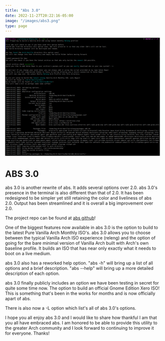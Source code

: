 ```yaml
---
title: "Abs 3.0"
date: 2022-11-27T20:22:16-05:00
image: "/images/abs3.png"
type: page
---
```


![abs 3.0 preview](/images/abs3.png "abs 3.0")

# ABS 3.0

abs 3.0 is another rewrite of abs. It adds several options over 2.0.
abs 3.0's presence in the terminal is also different than that of 2.0.
It has been redesigned to be simpler yet still retaining the color and
liveliness of abs 2.0. Output has been streamlined and it is overall a
big improvement over 2.0.

The project repo can be found at [abs github](https://github.com/keyaedisa/abs)!

One of the biggest features now available in abs 3.0 is the option to
build to the latest Pure Vanilla Arch Monthly ISO's. abs 3.0 allows you
to choose between the typical Vanilla Arch ISO experience (releng) and
the option of going for the bare minimal version of Vanilla Arch built 
with Arch's own baseline profile. It builds an ISO that has near only
exactly what it needs to boot on a live medium.

abs 3.0 also has a reworked help option. "abs -h" will bring up a list of
all options and a brief description. "abs --help" will bring up a more
detailed description of each option.

abs 3.0 finally publicly includes an option we have been testing in
secret for quite some time now. The option to build an official
Gnome Edition Xero ISO! This is something that's been in the works for
months and is now officially apart of abs.

There is also now a -L option which list's all of abs 3.0's options.

I hope you all enjoy abs 3.0 and I would like to share how thankful I
am that you all have embraced abs. I am honored to be able to provide
this utility to the greater Arch community and I look forward to
continuing to improve it for everyone. Thanks!
